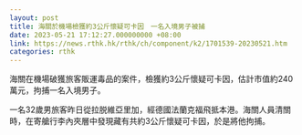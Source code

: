 ```yaml
---
layout: post
title: 海關於機場檢獲約3公斤懷疑可卡因　一名入境男子被捕
date: 2023-05-21 17:12:27.000000000 +08:00
link: https://news.rthk.hk/rthk/ch/component/k2/1701539-20230521.htm
categories: rthk
---
```


海關在機場破獲旅客販運毒品的案件，檢獲約3公斤懷疑可卡因，估計市值約240萬元，拘捕一名入境男子。

一名32歲男旅客昨日從拉脱維亞里加，經德國法蘭克福飛抵本港。海關人員清關時，在寄艙行李內夾層中發現藏有共約3公斤懷疑可卡因，於是將他拘捕。

